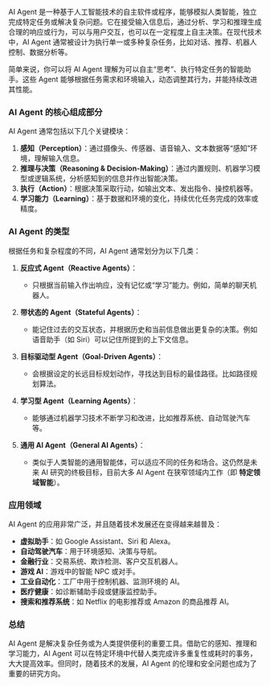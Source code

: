 



AI Agent 是一种基于人工智能技术的自主软件或程序，能够模拟人类智能，独立完成特定任务或解决复杂问题。它在接受输入信息后，通过分析、学习和推理生成合理的响应或行为，可以与用户交互，也可以在一定程度上自主决策。在现代技术中，AI Agent 通常被设计为执行单一或多种复杂任务，比如对话、推荐、机器人控制、数据分析等。

简单来说，你可以将 AI Agent 理解为可以自主“思考”、执行特定任务的智能助手。这些 Agent 能够根据任务需求和环境输入，动态调整其行为，并能持续改进其性能。

### AI Agent 的核心组成部分
AI Agent 通常包括以下几个关键模块：
1. **感知（Perception）**：通过摄像头、传感器、语音输入、文本数据等“感知”环境，理解输入信息。
2. **推理与决策（Reasoning & Decision-Making）**：通过内置规则、机器学习模型或逻辑系统，分析感知到的信息并作出智能决策。
3. **执行（Action）**：根据决策采取行动，如输出文本、发出指令、操控机器等。
4. **学习能力（Learning）**：基于数据和环境的变化，持续优化任务完成的效率或精度。

### AI Agent 的类型
根据任务和复杂程度的不同，AI Agent 通常划分为以下几类：
1. **反应式 Agent（Reactive Agents）**：
   - 只根据当前输入作出响应，没有记忆或“学习”能力。例如，简单的聊天机器人。
   
2. **带状态的 Agent（Stateful Agents）**：
   - 能记住过去的交互状态，并根据历史和当前信息做出更复杂的决策。例如语音助手（如 Siri）可以记住所提到的上下文信息。

3. **目标驱动型 Agent（Goal-Driven Agents）**：
   - 会根据设定的长远目标规划动作，寻找达到目标的最佳路径。比如路径规划算法。
   
4. **学习型 Agent（Learning Agents）**：
   - 能够通过机器学习技术不断学习和改进，比如推荐系统、自动驾驶汽车等。

5. **通用 AI Agent（General AI Agents）**：
   - 类似于人类智能的通用智能体，可以适应不同的任务和场合。这仍然是未来 AI 研究的终极目标，目前大多 AI Agent 在狭窄领域内工作（即 **特定领域智能**）。

### 应用领域
AI Agent 的应用非常广泛，并且随着技术发展还在变得越来越普及：
- **虚拟助手**：如 Google Assistant、Siri 和 Alexa。
- **自动驾驶汽车**：用于环境感知、决策与导航。
- **金融行业**：交易系统、欺诈检测、客户交互机器人。
- **游戏 AI**：游戏中的智能 NPC 或对手。
- **工业自动化**：工厂中用于控制机器、监测环境的 AI。
- **医疗健康**：如诊断辅助手段或健康监控助手。
- **搜索和推荐系统**：如 Netflix 的电影推荐或 Amazon 的商品推荐 AI。

### 总结
AI Agent 是解决复杂任务或为人类提供便利的重要工具。借助它的感知、推理和学习能力，AI Agent 可以在特定环境中代替人类完成许多重复性或耗时的事务，大大提高效率。但同时，随着技术的发展，AI Agent 的伦理和安全问题也成为了重要的研究方向。


